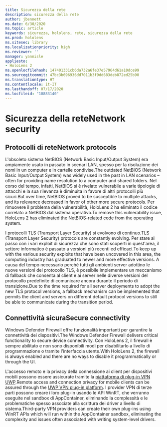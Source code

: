 ```yaml
---
title: Sicurezza della rete
description: sicurezza della rete
author: jbennett
ms.date: 6/30/2020
ms.topic: article
keywords: sicurezza, hololens, rete, sicurezza della rete
ms.prod: hololens
ms.sitesec: library
ms.localizationpriority: high
ms.reviewer: ''
manager: yannisle
appliesto:
- HoloLens 2
ms.openlocfilehash: 147401331cb6da732a6fe37e57964d61a10dce99
ms.sourcegitcommit: 47bc3b696936dd7011b3f9dd683deb872ed25b90
ms.translationtype: HT
ms.contentlocale: it-IT
ms.lasthandoff: 07/17/2020
ms.locfileid: "10883140"
---
```

# <span data-ttu-id="3b99d-104">Sicurezza della rete</span><span class="sxs-lookup"><span data-stu-id="3b99d-104">Network security</span></span>

## <span data-ttu-id="3b99d-105">Protocolli di rete</span><span class="sxs-lookup"><span data-stu-id="3b99d-105">Network protocols</span></span>

<span data-ttu-id="3b99d-106">L'obsoleto sistema NetBIOS (Network Basic Input/Output System) era ampiamente usato in passato in scenari LAN, spesso per la risoluzione dei nomi in un computer e in cartelle condivise.</span><span class="sxs-lookup"><span data-stu-id="3b99d-106">The outdated NetBIOS (Network Basic Input/Output System) was widely used in the past in LAN scenarios – often for providing name resolution to a computer and shared folders.</span></span> <span data-ttu-id="3b99d-107">Nel corso del tempo, infatti, NetBIOS si è rivelato vulnerabile a varie tipologie di attacchi e la sua rilevanza è diminuita in favore di altri protocolli più sicuri.</span><span class="sxs-lookup"><span data-stu-id="3b99d-107">But over time, NetBIOS proved to be susceptible to multiple attacks, and its relevance decreased in favor of other more secure protocols.</span></span> <span data-ttu-id="3b99d-108">Per rimuovere il problema della vulnerabilità, HoloLens 2 ha eliminato il codice correlato a NetBIOS dal sistema operativo.</span><span class="sxs-lookup"><span data-stu-id="3b99d-108">To remove this vulnerability issue, HoloLens 2 has eliminated the NetBIOS-related code from the operating system.</span></span>

<span data-ttu-id="3b99d-109">I protocolli TLS (Transport Layer Security) si evolvono di continuo.</span><span class="sxs-lookup"><span data-stu-id="3b99d-109">TLS (Transport Layer Security) protocols are constantly evolving.</span></span> <span data-ttu-id="3b99d-110">Per stare al passo con i vari exploit di sicurezza che sono stati scoperti in quest'area, il settore informatico è passato a versioni più recenti ed efficaci.</span><span class="sxs-lookup"><span data-stu-id="3b99d-110">To keep up with the various security exploits that have been uncovered in this area, the computing industry has graduated to newer and more effective versions.</span></span> <span data-ttu-id="3b99d-111">A causa del tempo necessario perché tutti gli ambienti server adottino le nuove versioni del protocollo TLS, è possibile implementare un meccanismo di fallback che consenta al client e ai server nelle diverse versioni del protocollo predefinite di comunicare ancora durante il periodo di transizione.</span><span class="sxs-lookup"><span data-stu-id="3b99d-111">Due to the time required for all server deployments to adopt the new TLS protocol versions, a fallback mechanism can be implemented that permits the client and servers on different default protocol versions to still be able to communicate during the transition period.</span></span>

## <span data-ttu-id="3b99d-112">Connettività sicura</span><span class="sxs-lookup"><span data-stu-id="3b99d-112">Secure connectivity</span></span> 

<span data-ttu-id="3b99d-113">Windows Defender Firewall offre funzionalità importanti per garantire la connettività dei dispositivi.</span><span class="sxs-lookup"><span data-stu-id="3b99d-113">The Windows Defender Firewall delivers critical functionality to secure device connectivity.</span></span> <span data-ttu-id="3b99d-114">Con HoloLens 2, il firewall è sempre abilitato e non sono disponibili modi per disabilitarlo a livello di programmazione o tramite l'interfaccia utente.</span><span class="sxs-lookup"><span data-stu-id="3b99d-114">With HoloLens 2, the firewall is always enabled and there are no ways to disable it programmatically or through the UI.</span></span>

<span data-ttu-id="3b99d-115">L'accesso remoto e la privacy della connessione ai client per dispositivi mobili possono essere assicurate tramite la [piattaforma di plug-in VPN UWP](https://docs.microsoft.com/uwp/api/Windows.Networking.Vpn?view=winrt-19041).</span><span class="sxs-lookup"><span data-stu-id="3b99d-115">Remote access and connection privacy for mobile clients can be assured through the [UWP VPN plug-in platform](https://docs.microsoft.com/uwp/api/Windows.Networking.Vpn?view=winrt-19041).</span></span> <span data-ttu-id="3b99d-116">I provider VPN di terze parti possono creare i loro plug-in usando le API WinRT, che verranno eseguite nel sandbox di AppContainer, eliminando la complessità e le problematiche spesso associate alla scrittura dei driver a livello di sistema.</span><span class="sxs-lookup"><span data-stu-id="3b99d-116">Third-party VPN providers can create their own plug-ins using WinRT APIs which will run within the AppContainer sandbox, eliminating the complexity and issues often associated with writing system-level drivers.</span></span>
